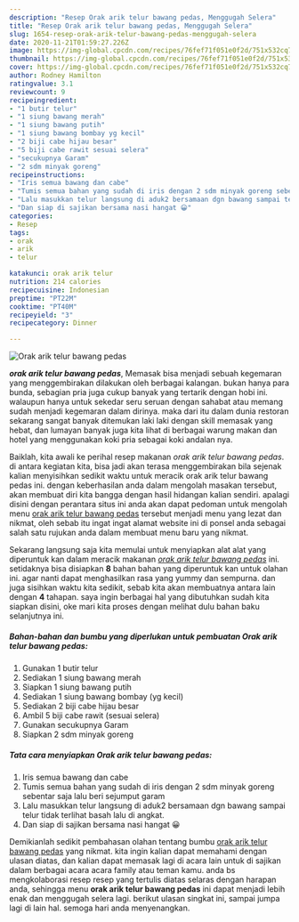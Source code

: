 ```yaml
---
description: "Resep Orak arik telur bawang pedas, Menggugah Selera"
title: "Resep Orak arik telur bawang pedas, Menggugah Selera"
slug: 1654-resep-orak-arik-telur-bawang-pedas-menggugah-selera
date: 2020-11-21T01:59:27.226Z
image: https://img-global.cpcdn.com/recipes/76fef71f051e0f2d/751x532cq70/orak-arik-telur-bawang-pedas-foto-resep-utama.jpg
thumbnail: https://img-global.cpcdn.com/recipes/76fef71f051e0f2d/751x532cq70/orak-arik-telur-bawang-pedas-foto-resep-utama.jpg
cover: https://img-global.cpcdn.com/recipes/76fef71f051e0f2d/751x532cq70/orak-arik-telur-bawang-pedas-foto-resep-utama.jpg
author: Rodney Hamilton
ratingvalue: 3.1
reviewcount: 9
recipeingredient:
- "1 butir telur"
- "1 siung bawang merah"
- "1 siung bawang putih"
- "1 siung bawang bombay yg kecil"
- "2 biji cabe hijau besar"
- "5 biji cabe rawit sesuai selera"
- "secukupnya Garam"
- "2 sdm minyak goreng"
recipeinstructions:
- "Iris semua bawang dan cabe"
- "Tumis semua bahan yang sudah di iris dengan 2 sdm minyak goreng sebentar saja lalu beri sejumput garam"
- "Lalu masukkan telur langsung di aduk2 bersamaan dgn bawang sampai telur tidak terlihat basah lalu di angkat."
- "Dan siap di sajikan bersama nasi hangat 😀"
categories:
- Resep
tags:
- orak
- arik
- telur

katakunci: orak arik telur 
nutrition: 214 calories
recipecuisine: Indonesian
preptime: "PT22M"
cooktime: "PT40M"
recipeyield: "3"
recipecategory: Dinner

---
```



![Orak arik telur bawang pedas](https://img-global.cpcdn.com/recipes/76fef71f051e0f2d/751x532cq70/orak-arik-telur-bawang-pedas-foto-resep-utama.jpg)

<b><i>orak arik telur bawang pedas</i></b>, Memasak bisa menjadi sebuah kegemaran yang menggembirakan dilakukan oleh berbagai kalangan. bukan hanya para bunda, sebagian pria juga cukup banyak yang tertarik dengan hobi ini. walaupun hanya untuk sekedar seru seruan dengan sahabat atau memang sudah menjadi kegemaran dalam dirinya. maka dari itu dalam dunia restoran sekarang sangat banyak ditemukan laki laki dengan skill memasak yang hebat, dan lumayan banyak juga kita lihat di berbagai warung makan dan hotel yang menggunakan koki pria sebagai koki andalan nya.

Baiklah, kita awali ke perihal resep makanan <i>orak arik telur bawang pedas</i>. di antara kegiatan kita, bisa jadi akan terasa menggembirakan bila sejenak kalian menyisihkan sedikit waktu untuk meracik orak arik telur bawang pedas ini. dengan keberhasilan anda dalam mengolah masakan tersebut, akan membuat diri kita bangga dengan hasil hidangan kalian sendiri. apalagi disini dengan perantara situs ini anda akan dapat pedoman untuk mengolah menu <u>orak arik telur bawang pedas</u> tersebut menjadi menu yang lezat dan nikmat, oleh sebab itu ingat ingat alamat website ini di ponsel anda sebagai salah satu rujukan anda dalam membuat menu baru yang nikmat.




Sekarang langsung saja kita memulai untuk menyiapkan alat alat yang diperuntuk kan dalam meracik makanan <u><i>orak arik telur bawang pedas</i></u> ini. setidaknya bisa disiapkan <b>8</b> bahan bahan yang diperuntuk kan untuk olahan ini. agar nanti dapat menghasilkan rasa yang yummy dan sempurna. dan juga sisihkan waktu kita sedikit, sebab kita akan membuatnya antara lain dengan <b>4</b> tahapan. saya ingin berbagai hal yang dibutuhkan sudah kita siapkan disini, oke mari kita proses dengan melihat dulu bahan baku selanjutnya ini.

<!--inarticleads1-->

##### Bahan-bahan dan bumbu yang diperlukan untuk pembuatan Orak arik telur bawang pedas:

1. Gunakan 1 butir telur
1. Sediakan 1 siung bawang merah
1. Siapkan 1 siung bawang putih
1. Sediakan 1 siung bawang bombay (yg kecil)
1. Sediakan 2 biji cabe hijau besar
1. Ambil 5 biji cabe rawit (sesuai selera)
1. Gunakan secukupnya Garam
1. Siapkan 2 sdm minyak goreng




<!--inarticleads2-->

##### Tata cara menyiapkan Orak arik telur bawang pedas:

1. Iris semua bawang dan cabe
1. Tumis semua bahan yang sudah di iris dengan 2 sdm minyak goreng sebentar saja lalu beri sejumput garam
1. Lalu masukkan telur langsung di aduk2 bersamaan dgn bawang sampai telur tidak terlihat basah lalu di angkat.
1. Dan siap di sajikan bersama nasi hangat 😀




Demikianlah sedikit pembahasan olahan tentang bumbu <u>orak arik telur bawang pedas</u> yang nikmat. kita ingin kalian dapat memahami dengan ulasan diatas, dan kalian dapat memasak lagi di acara lain untuk di sajikan dalam berbagai acara acara family atau teman kamu. anda bs mengkolaborasi resep resep yang tertulis diatas selaras dengan harapan anda, sehingga menu <b>orak arik telur bawang pedas</b> ini dapat menjadi lebih enak dan menggugah selera lagi. berikut ulasan singkat ini, sampai jumpa lagi di lain hal. semoga hari anda menyenangkan.

